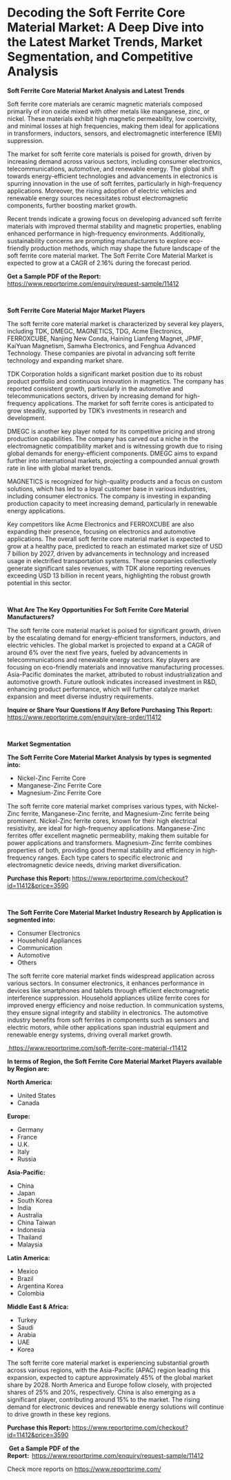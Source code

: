 <p><h1>Decoding the Soft Ferrite Core Material Market: A Deep Dive into the Latest Market Trends, Market Segmentation, and Competitive Analysis</h1></p><p><strong>Soft Ferrite Core Material Market Analysis and Latest Trends</strong></p>
<p><p>Soft ferrite core materials are ceramic magnetic materials composed primarily of iron oxide mixed with other metals like manganese, zinc, or nickel. These materials exhibit high magnetic permeability, low coercivity, and minimal losses at high frequencies, making them ideal for applications in transformers, inductors, sensors, and electromagnetic interference (EMI) suppression.</p><p>The market for soft ferrite core materials is poised for growth, driven by increasing demand across various sectors, including consumer electronics, telecommunications, automotive, and renewable energy. The global shift towards energy-efficient technologies and advancements in electronics is spurring innovation in the use of soft ferrites, particularly in high-frequency applications. Moreover, the rising adoption of electric vehicles and renewable energy sources necessitates robust electromagnetic components, further boosting market growth.</p><p>Recent trends indicate a growing focus on developing advanced soft ferrite materials with improved thermal stability and magnetic properties, enabling enhanced performance in high-frequency environments. Additionally, sustainability concerns are prompting manufacturers to explore eco-friendly production methods, which may shape the future landscape of the soft ferrite core material market. The Soft Ferrite Core Material Market is expected to grow at a CAGR of 2.16% during the forecast period.</p></p>
<p><strong>Get a Sample PDF of the Report:&nbsp;</strong> <a href="https://www.reportprime.com/enquiry/request-sample/11412?utm_campaign=2781&utm_medium=2&utm_source=Github&utm_content=ia&utm_term=20032025&utm_id=soft-ferrite-core-material">https://www.reportprime.com/enquiry/request-sample/11412</a></p>
<p>&nbsp;</p>
<p><strong>Soft Ferrite Core Material Major Market Players</strong></p>
<p><p>The soft ferrite core material market is characterized by several key players, including TDK, DMEGC, MAGNETICS, TDG, Acme Electronics, FERROXCUBE, Nanjing New Conda, Haining Lianfeng Magnet, JPMF, KaiYuan Magnetism, Samwha Electronics, and Fenghua Advanced Technology. These companies are pivotal in advancing soft ferrite technology and expanding market share.</p><p>TDK Corporation holds a significant market position due to its robust product portfolio and continuous innovation in magnetics. The company has reported consistent growth, particularly in the automotive and telecommunications sectors, driven by increasing demand for high-frequency applications. The market for soft ferrite cores is anticipated to grow steadily, supported by TDK’s investments in research and development.</p><p>DMEGC is another key player noted for its competitive pricing and strong production capabilities. The company has carved out a niche in the electromagnetic compatibility market and is witnessing growth due to rising global demands for energy-efficient components. DMEGC aims to expand further into international markets, projecting a compounded annual growth rate in line with global market trends.</p><p>MAGNETICS is recognized for high-quality products and a focus on custom solutions, which has led to a loyal customer base in various industries, including consumer electronics. The company is investing in expanding production capacity to meet increasing demand, particularly in renewable energy applications.</p><p>Key competitors like Acme Electronics and FERROXCUBE are also expanding their presence, focusing on electronics and automotive applications. The overall soft ferrite core material market is expected to grow at a healthy pace, predicted to reach an estimated market size of USD 7 billion by 2027, driven by advancements in technology and increased usage in electrified transportation systems. These companies collectively generate significant sales revenues, with TDK alone reporting revenues exceeding USD 13 billion in recent years, highlighting the robust growth potential in this sector.</p></p>
<p>&nbsp;</p>
<p><strong>What Are The Key Opportunities For Soft Ferrite Core Material Manufacturers?</strong></p>
<p><p>The soft ferrite core material market is poised for significant growth, driven by the escalating demand for energy-efficient transformers, inductors, and electric vehicles. The global market is projected to expand at a CAGR of around 6% over the next five years, fueled by advancements in telecommunications and renewable energy sectors. Key players are focusing on eco-friendly materials and innovative manufacturing processes. Asia-Pacific dominates the market, attributed to robust industrialization and automotive growth. Future outlook indicates increased investment in R&D, enhancing product performance, which will further catalyze market expansion and meet diverse industry requirements.</p></p>
<p><strong>Inquire or Share Your Questions If Any Before Purchasing This Report:</strong> <a href="https://www.reportprime.com/enquiry/pre-order/11412?utm_campaign=2781&utm_medium=2&utm_source=Github&utm_content=ia&utm_term=20032025&utm_id=soft-ferrite-core-material">https://www.reportprime.com/enquiry/pre-order/11412</a></p>
<p>&nbsp;</p>
<p><strong>Market Segmentation</strong></p>
<p><strong>The Soft Ferrite Core Material Market Analysis by types is segmented into:</strong></p>
<p><ul><li>Nickel-Zinc Ferrite Core</li><li>Manganese-Zinc Ferrite Core</li><li>Magnesium-Zinc Ferrite Core</li></ul></p>
<p><p>The soft ferrite core material market comprises various types, with Nickel-Zinc ferrite, Manganese-Zinc ferrite, and Magnesium-Zinc ferrite being prominent. Nickel-Zinc ferrite cores, known for their high electrical resistivity, are ideal for high-frequency applications. Manganese-Zinc ferrites offer excellent magnetic permeability, making them suitable for power applications and transformers. Magnesium-Zinc ferrite combines properties of both, providing good thermal stability and efficiency in high-frequency ranges. Each type caters to specific electronic and electromagnetic device needs, driving market diversification.</p></p>
<p><strong>Purchase this Report:&nbsp;</strong><a href="https://www.reportprime.com/checkout?id=11412&price=3590&utm_campaign=2781&utm_medium=2&utm_source=Github&utm_content=ia&utm_term=20032025&utm_id=soft-ferrite-core-material">https://www.reportprime.com/checkout?id=11412&price=3590</a></p>
<p>&nbsp;</p>
<p><strong>The Soft Ferrite Core Material Market Industry Research by Application is segmented into:</strong></p>
<p><ul><li>Consumer Electronics</li><li>Household Appliances</li><li>Communication</li><li>Automotive</li><li>Others</li></ul></p>
<p><p>The soft ferrite core material market finds widespread application across various sectors. In consumer electronics, it enhances performance in devices like smartphones and tablets through efficient electromagnetic interference suppression. Household appliances utilize ferrite cores for improved energy efficiency and noise reduction. In communication systems, they ensure signal integrity and stability in electronics. The automotive industry benefits from soft ferrites in components such as sensors and electric motors, while other applications span industrial equipment and renewable energy systems, driving overall market growth.</p></p>
<p><a href="https://www.reportprime.com/soft-ferrite-core-material-r11412?utm_campaign=2781&utm_medium=2&utm_source=Github&utm_content=ia&utm_term=20032025&utm_id=soft-ferrite-core-material">&nbsp;https://www.reportprime.com/soft-ferrite-core-material-r11412</a></p>
<p><strong>In terms of Region, the Soft Ferrite Core Material Market Players available by Region are:</strong></p>
<p>
    <p> <strong> North America: </strong>
        <ul>
            <li>United States</li>
            <li>Canada</li>
        </ul>
        </p> 
    <p> <strong> Europe: </strong>
        <ul>
            <li>Germany</li>
            <li>France</li>
            <li>U.K.</li>
            <li>Italy</li>
            <li>Russia</li>
        </ul>
        </p> 
    <p> <strong> Asia-Pacific: </strong>
        <ul>
            <li>China</li>
            <li>Japan</li>
            <li>South Korea</li>
            <li>India</li>
            <li>Australia</li>
            <li>China Taiwan</li>
            <li>Indonesia</li>
            <li>Thailand</li>
            <li>Malaysia</li>
        </ul>
        </p> 
    <p> <strong> Latin America: </strong>
        <ul>
            <li>Mexico</li>
            <li>Brazil</li>
            <li>Argentina Korea</li>
            <li>Colombia</li>
        </ul>
        </p> 
    <p> <strong> Middle East & Africa: </strong>
        <ul>
            <li>Turkey</li>
            <li>Saudi</li>
            <li>Arabia</li>
            <li>UAE</li>
            <li>Korea</li>
        </ul>
    </p>
    </p>
<p><p>The soft ferrite core material market is experiencing substantial growth across various regions, with the Asia-Pacific (APAC) region leading this expansion, expected to capture approximately 45% of the global market share by 2028. North America and Europe follow closely, with projected shares of 25% and 20%, respectively. China is also emerging as a significant player, contributing around 15% to the market. The rising demand for electronic devices and renewable energy solutions will continue to drive growth in these key regions.</p></p>
<p><strong>Purchase this Report: </strong><a href="https://www.reportprime.com/checkout?id=11412&price=3590&utm_campaign=2781&utm_medium=2&utm_source=Github&utm_content=ia&utm_term=20032025&utm_id=soft-ferrite-core-material">https://www.reportprime.com/checkout?id=11412&price=3590</a></p>
<p>&nbsp;<strong>Get a Sample PDF of the Report:&nbsp;&nbsp;</strong><a href="https://www.reportprime.com/enquiry/request-sample/11412?utm_campaign=2781&utm_medium=2&utm_source=Github&utm_content=ia&utm_term=20032025&utm_id=soft-ferrite-core-material">https://www.reportprime.com/enquiry/request-sample/11412</a></p>
<p><strong></strong></p>
<p>Check more reports on <a href="https://www.reportprime.com/?utm_campaign=2781&utm_medium=2&utm_source=Github&utm_content=ia&utm_term=20032025&utm_id=soft-ferrite-core-material">https://www.reportprime.com/</a></p>